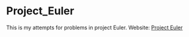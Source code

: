 # Project_Euler
This is my attempts for problems in project Euler. 
Website: [Project Euler](https://projecteuler.net/archives)
